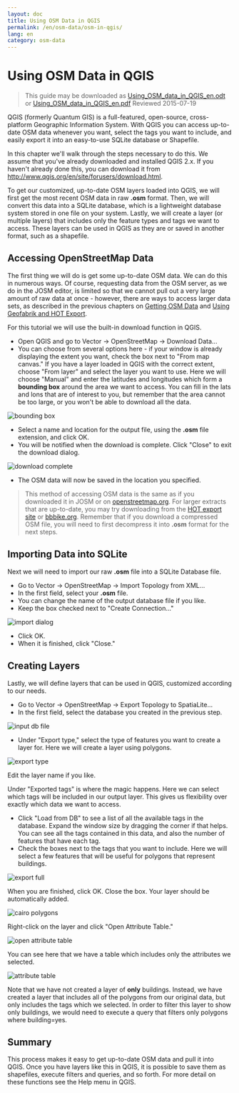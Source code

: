```yaml
---
layout: doc
title: Using OSM Data in QGIS
permalink: /en/osm-data/osm-in-qgis/
lang: en
category: osm-data
---
```


Using OSM Data in QGIS
=================

> This guide may be downloaded as [Using_OSM_data_in_QGIS_en.odt](/files/Using_OSM_data_in_QGIS_en.odt) or [Using_OSM_data_in_QGIS_en.pdf](/files/Using_OSM_data_in_QGIS_en.pdf)
> Reviewed 2015-07-19

QGIS (formerly Quantum GIS) is a full-featured, open-source, cross-platform Geographic Information System. With QGIS you can access up-to-date OSM data whenever you want, select the tags you want to include, and easily export it into an easy-to-use SQLite database or Shapefile.

In this chapter we'll walk through the steps necessary to do this. We assume that you've already downloaded and installed QGIS 2.x. If you haven't already done this, you can download it from <http://www.qgis.org/en/site/forusers/download.html>.

To get our customized, up-to-date OSM layers loaded into QGIS, we will first get the most recent OSM data in raw **.osm** format. Then, we will convert this data into a SQLite database, which is a lightweight database system stored in one file on your system. Lastly, we will create a layer (or multiple layers) that includes only the feature types and tags we want to access. These layers can be used in QGIS as they are or saved in another format, such as a shapefile.

Accessing OpenStreetMap Data
---------------------------

The first thing we will do is get some up-to-date OSM data. We can do this in numerous ways. Of course, requesting data from the OSM server, as we do in the JOSM editor, is limited so that we cannot pull out a very large amount of raw data at once - however, there are ways to access larger data sets, as
described in the previous chapters on [Getting OSM Data](/en/osm-data/getting-data) and [Using Geofabrik and HOT Export](/en/osm-data/geofabrik-and-hot-export).

For this tutorial we will use the built-in download function in QGIS.

- Open QGIS and go to Vector -> OpenStreetMap -> Download Data...
- You can choose from several options here - if your window is already displaying the extent you want, check the box next to "From map canvas." If you have a layer loaded in QGIS with the correct extent, choose "From layer" and select the layer you want to use. Here we will choose "Manual" and enter the latitudes and longitudes which form a **bounding box** around the area we	want to access. You can fill in the lats and lons that are of interest to you, but remember that the area cannot be too large, or you won't be able to download all the data.

![bounding box][]

- Select a name and location for the output file, using the **.osm** file extension, and click OK.
- You will be notified when the download is complete. Click "Close" to exit the download dialog.

![download complete][]

- The OSM data will now be saved in the location you specified.

> This method of accessing OSM data is the same as if you downloaded it in JOSM or on [openstreetmap.org](https://www.openstreetmap.org). For larger extracts that are up-to-date, you may try downloading from the [HOT export site](http://export.hotosm.org) or [bbbike.org](http://extract.bbbike.org/). Remember that if you download a compressed OSM file, you will need to first decompress it into **.osm** format for the next steps.


Importing Data into SQLite
---------------------------

Next we will need to import our raw **.osm** file into a SQLite Database file.

- Go to Vector -> OpenStreetMap -> Import Topology from XML...
- In the first field, select your **.osm** file.
- You can change the name of the output database file if you like.
- Keep the box checked next to "Create Connection..."

![import dialog][]

- Click OK.
- When it is finished, click "Close."


Creating Layers
--------------

Lastly, we will define layers that can be used in QGIS, customized according to our needs.

- Go to Vector -> OpenStreetMap -> Export Topology to SpatiaLite...
- In the first field, select the database you created in the previous step.

![input db file][]

- Under "Export type," select the type of features you want to create a layer for. Here we will create a layer using polygons.

![export type][]

Edit the layer name if you like.

Under "Exported tags" is where the magic happens. Here we can select which tags will be included in our output layer. This gives us flexibility over exactly which data we want to access.

- Click "Load from DB" to see a list of all the available tags in the database. Expand the window size by dragging the corner if that helps. You can see all the tags contained in this data, and also the number of features that have each tag.
- Check the boxes next to the tags that you want to include. Here we will select a few features that will be useful for polygons that represent buildings.

![export full][]

When you are finished, click OK.  Close the box. Your layer should be automatically added.

![cairo polygons][]

Right-click on the layer and click "Open Attribute Table."

![open attribute table][]

You can see here that we have a table which includes only the attributes we selected.

![attribute table][]

Note that we have not created a layer of **only** buildings. Instead, we have created a layer that includes all of the polygons from our original data, but only includes the tags which we selected. In order to filter this layer to show only buildings, we would need to execute a query that filters only polygons where building=yes.


Summary
-------

This process makes it easy to get up-to-date OSM data and pull it into QGIS. Once you have layers like this in QGIS, it is possible to save them as shapefiles, execute filters and queries, and so forth. For more detail on these functions see the Help menu in QGIS.


[bounding box]: /images/osm-data/bounding_box.png
[download complete]: /images/osm-data/download_complete.png
[import dialog]: /images/osm-data/import_dialog.png
[input db file]: /images/osm-data/input_db_file.png
[export type]: /images/osm-data/export_type.png
[export full]: /images/osm-data/export_full.png
[cairo polygons]: /images/osm-data/cairo_polygons.png
[open attribute table]: /images/osm-data/open_attribute_table.png
[attribute table]: /images/osm-data/attribute_table.png

